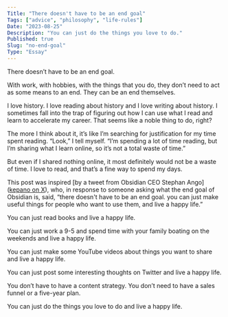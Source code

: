 ```yaml
---
Title: "There doesn't have to be an end goal"
Tags: ["advice", "philosophy", "life-rules"]
Date: "2023-08-25"
Description: "You can just do the things you love to do."
Published: true
Slug: "no-end-goal"
Type: "Essay"
---
```


There doesn’t have to be an end goal.

With work, with hobbies, with the things that you do, they don’t need to act as some means to an end. They can be an end themselves.

I love history. I love reading about history and I love writing about history. I sometimes fall into the trap of figuring out how I can use what I read and learn to accelerate my career. That seems like a noble thing to do, right?

The more I think about it, it’s like I’m searching for justification for my time spent reading. “Look,” I tell myself. “I’m spending a lot of time reading, but I’m sharing what I learn online, so it’s not a total waste of time.”

But even if I shared nothing online, it most definitely would not be a waste of time. I love to read, and that’s a fine way to spend my days.

This post was inspired [by a tweet from Obsidian CEO Stephan Ango]([kepano on X](https://twitter.com/kepano/status/1694735091057279200?s=20)), who, in response to someone asking what the end goal of Obsidian is, said, “there doesn't have to be an end goal. you can just make useful things for people who want to use them, and live a happy life.”

You can just read books and live a happy life.

You can just work a 9-5 and spend time with your family boating on the weekends and live a happy life.

You can just make some YouTube videos about things you want to share and live a happy life.

You can just post some interesting thoughts on Twitter and live a happy life.

You don’t have to have a content strategy. You don’t need to have a sales funnel or a five-year plan.

You can just do the things you love to do and live a happy life.

